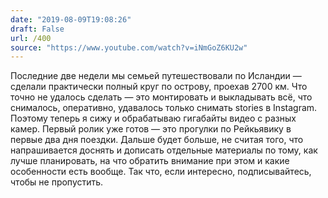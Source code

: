 ```yaml
---
date: "2019-08-09T19:08:26"
draft: False
url: /400
source: "https://www.youtube.com/watch?v=iNmGoZ6KU2w"
---
```


Последние две недели мы семьей путешествовали по Исландии — сделали практически полный круг по острову, проехав 2700 км. Что точно не удалось сделать — это монтировать и выкладывать всё, что снималось, оперативно, удавалось только снимать stories в Instagram. Поэтому теперь я сижу и обрабатываю гигабайты видео с разных камер. Первый ролик уже готов — это прогулки по Рейкьявику в первые два дня поездки.
Дальше будет больше, не считая того, что напрашивается доснять и дописать отдельные материалы по тому, как лучше планировать, на что обратить внимание при этом и какие особенности есть вообще. Так что, если интересно, подписывайтесь, чтобы не пропустить.

